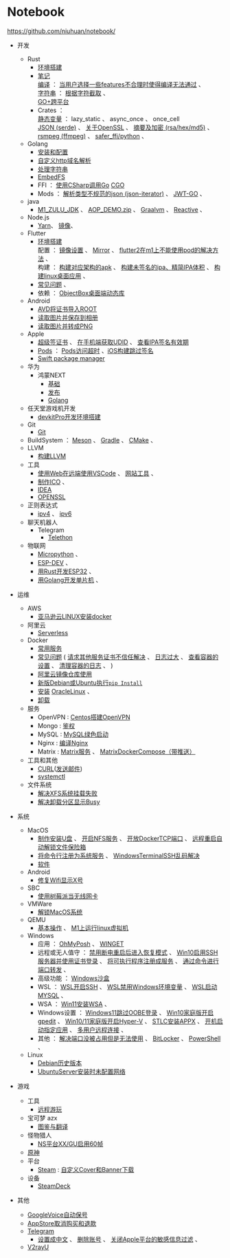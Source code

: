 Notebook
========

https://github.com/niuhuan/notebook/

- 开发
    - Rust
        - [环境搭建](开发/Rust/env/环境搭建.md)
        - [笔记](开发/Rust/笔记.md)
          <br />
          [编译](开发/Rust/笔记.md#编译) ：
          [当用户选择一些features不合理时使得编译无法通过](开发/Rust/笔记.md#当用户选择一些features不合理时使得编译无法通过) 、
          <br />
          [字符串](开发/Rust/笔记.md#字符串) ：
          [根据字符截取](开发/Rust/笔记.md#根据字符截取) 、
          <br />
          [GO+跨平台](开发/Rust/GO+跨平台.md)
          <br />
        - Crates ：
          <br />
          [静态变量](开发/Rust/crates/静态变量.md) ： lazy_static 、 async_once 、 once_cell
          <br />
          [JSON (serde)](开发/Rust/crates/JSON.md) 、
          [关于OpenSSL](开发/Rust/crates/关于OpenSSL.md) 、
          [摘要及加密 (rsa/hex/md5)](开发/Rust/crates/摘要及加密.md) 、
          [rsmpeg (ffmpeg)](开发/Rust/crates/rsmpeg.md) 、
          [safer_ffi/python](开发/Rust/safer_ffi/python.md) 、 
    - Golang
        - [安装和配置](开发/Golang/安装和配置.md)
        - [自定义http域名解析](开发/Golang/自定义http域名解析.md)
        - [处理字符串](开发/Golang/处理字符串.md)
        - [EmbedFS](开发/Golang/EmbedFS.md)
        - FFI ：
          [使用CSharp调用Go](开发/Golang/使用CSharp调用Go.md)
          [CGO](开发/Golang/CGO.md)
        - Mods ：
          [解析类型不规范的json (json-iterator)](开发/Golang/FuzzyJson/解析类型不规范的json.md) 、
          [JWT-GO](开发/Golang/mods/JWT-GO.md) 、
    - java
        - [M1_ZULU_JDK](开发/Java/m1_zulu_jdk.md) 、
          [AOP_DEMO.zip](开发/Java/aop_lock.zip) 、
          [Graalvm](开发/Java/Graalvm.md) 、
          [Reactive](开发/Java/Reactive.md) 、
    - Node.js
        - [Yarn](开发/Node.js/Yarn.md)、
          [镜像](开发/Node.js/镜像.md)、
    - Flutter
        - [环境搭建](开发/Flutter/环境搭建.md)
          <br />
          配置 ：
          [镜像设置](开发/Flutter/环境搭建.md#环境变量) 、
          [Mirror](开发/Flutter/环境搭建.md#Mirror) 、
          [flutter2在m1上不能使用pod的解决方法](开发/Flutter/环境搭建.md#flutter2在m1上不能使用pod的解决方法) 、
          <br />
          构建 ：
          [构建对应架构的apk](开发/Flutter/环境搭建.md#构建对应架构的apk) 、
          [构建未签名的ipa、精简IPA体积](开发/Flutter/环境搭建.md#构建未签名的ipa) 、
          [构建linux桌面应用](开发/Flutter/环境搭建.md#构建linux桌面应用) 、
        - [常见问题](开发/Flutter/常见问题.md) 、
        - 依赖 ：
          [ObjectBox桌面端动态库](开发/Flutter/ObjectBox桌面端动态库.md)
    - Android
        - [AVD将证书导入ROOT](开发/Android/AVD将证书导入ROOT.md)
        - [读取图片并保存到相册](开发/Android/读取图片并保存到相册.md)
        - [读取图片并转成PNG](开发/Android/读取图片并转成PNG.md)
    - Apple
        - [超级签证书](开发/Apple/超级签证书.md) 、 [在手机端获取UDID](开发/Apple/其他.md#在手机端获取UDID) 、 [查看IPA签名有效期](开发/Apple/其他.md#查看IPA签名有效期)
        - [Pods](开发/Apple/Pods.md) ： [Pods访问超时](开发/Apple/Pods.md#访问超时) 、[iOS构建跳过签名](开发/Apple/iOS构建跳过签名.md)
        - [Swift package manager](开发/Apple/swift_package_manager)
    - 华为
      - 鸿蒙NEXT
        - [基础](开发/华为/鸿蒙NEXT/基础.md)
        - [发布](开发/华为/鸿蒙NEXT/发布.md)
        - [Golang](开发/华为/鸿蒙NEXT/Golang.md)
    - 任天堂游戏机开发
        - [devkitPro开发环境搭建](开发/任天堂/devkitPro开发环境搭建.md)
    - Git
        - [Git](开发/Git/Git.md)
    - BuildSystem ：
      [Meson](开发/BuildSystem/Meson.md) 、
      [Gradle](开发/BuildSystem/Gradle.md) 、
      [CMake](开发/BuildSystem/CMake.md) 、
    - LLVM
        - [构建LLVM](开发/LLVM/构建LLVM.md)
    - 工具
        - [使用Web在远端使用VSCode](开发/工具/CodeServer.md) 、
          [网站工具](开发/工具/网站工具.md) 、
        - [制作ICO](开发/工具/制作ICO.md) 、
        - [IDEA](开发/工具/IDEA.md)
        - [OPENSSL](开发/工具/Openssl.md)
    - 正则表达式
        - [ipv4](开发/正则/ipv4.md) 、
          [ipv6](开发/正则/ipv6.md)
    - 聊天机器人
        - Telegram
            - [Telethon](开发/聊天机器人/Telegram/Telethon.md)
    - 物联网
        - [Micropython](开发/物联网/Micropython.md) 、
        - [ESP-DEV](开发/物联网/ESP-DEV.md) 、
        - [用Rust开发ESP32](开发/物联网/用Rust开发ESP32.md) 、
        - [用Golang开发单片机](开发/物联网/用Golang开发单片机.md) 、 
- 运维
    - AWS
        - [亚马逊云LINUX安装docker](运维/亚马逊云/亚马逊云LINUX安装docker.md)
    - 阿里云
        - [Serverless](运维/阿里云/Serverless.md)
    - Docker
        - [常用服务](运维/Docker/常用服务.md)
        - [常见问题](运维/Docker/常见问题.md) (
          [请求其他服务证书不信任解决](运维/Docker/常见问题.md#请求其他服务证书不信任解决) 、
          [日志过大](运维/Docker/常见问题.md#日志过大) 、
          [查看容器的设置](运维/Docker/常见问题.md#查看容器的设置) 、
          [清理容器的日志](运维/Docker/常见问题.md#清理容器的日志) 、
          )
        - [阿里云镜像仓库使用](运维/Docker/阿里云镜像仓库使用.md)
        - [新版Debian或Ubuntu执行`pip Install`](运维/Docker/新版Debian或Ubuntu执行pip_install.md)  
      - [安装](运维/Docker/安装.md)
        [OracleLinux](运维/Docker/安装.md#Oracle-linux) 、
      - [卸载](运维/Docker/卸载.md)
    - 服务
        - OpenVPN : [Centos搭建OpenVPN](运维/服务/OpenVPN/Centos搭建OpenVPN.md)
        - Mongo : [鉴权](运维/服务/Mongo/鉴权.md)
        - MySQL : [MySQL绿色启动](运维/服务/MySQL/MySQL绿色启动.md)
        - Nginx : [编译Nginx](运维/服务/Nginx/编译Nginx.md)
        - Matrix : [Matrix服务](运维/服务/Matrix/Matrix服务.md) 、 [MatrixDockerCompose（带推送）](运维/服务/Matrix/MatrixDockerCompose.md)
    - 工具和其他
        - [CURL](运维/工具和其他/CURL.md)([发送邮件](运维/工具和其他/CURL.md#发送邮件))
        - [systemctl](运维/工具和其他/systemctl.md)
    - 文件系统 
        - [解决XFS系统挂载失败](运维/文件系统/解决XFS系统挂载失败.md)
        - [解决卸载分区显示Busy](运维/文件系统/解决卸载分区显示Busy.md)
     
- 系统
    - MacOS
        - [制作安装U盘](系统/MacOS/制作安装U盘.md) 、
          [开启NFS服务](系统/MacOS/开启NFS服务.md) 、
          [开放DockerTCP端口](系统/MacOS/开放DockerTCP端口.md) 、
          [远程重启自动解锁文件保险箱](系统/MacOS/远程重启自动解锁文件保险箱.md)
        - [将命令行注册为系统服务](系统/MacOS/将命令行注册为系统服务.md) 、
          [WindowsTerminalSSH乱码解决](系统/MacOS/WindowsTerminalSSH乱码解决.md)
        - [软件](系统/MacOS/软件.md)
    - Android
        - [修复Wifi显示X号](系统/Android/修复Wifi显示X号.md)
    - SBC
        - [使用树莓派当无线网卡](系统/SBC/使用树莓派当无线网卡.md)
    - VMWare
        - [解锁MacOS系统](系统/VMWare/解锁macOS系统.md)
    - QEMU
        - [基本操作](系统/Qemu/基本操作.md) 、 [M1上运行linux虚拟机](系统/Qemu/M1上运行linux虚拟机.md)
    - Windows
        - 应用 ：
          [OhMyPosh](系统/Windows/OhMyPosh.md) 、
          [WINGET](系统/Windows/WINGET.md)
        - 远程或无人值守 ：
          [禁用断电重启后进入恢复模式](系统/Windows/禁用断电重启后进入恢复模式.md) 、
          [Win10启用SSH服务器并使用证书登录](系统/Windows/Win10启用SSH服务器并使用证书登录.md) 、
          [将可执行程序注册成服务](系统/Windows/将可执行程序注册成服务.md) 、
          [通过命令进行端口转发](系统/Windows/通过命令进行端口转发.md) 、
        - 高级功能 ：
          [Windows沙盒](系统/Windows/Windows沙盒.md)
        - WSL ：
          [WSL开启SSH](系统/Windows/WSL开启SSH.md) 、
          [WSL禁用Windows环境变量](系统/Windows/WSL禁用Windows环境变量.md) 、
          [WSL启动MYSQL](系统/Windows/WSL启动MYSQL.md) 、
        - WSA ：
          [Win11安装WSA](系统/Windows/Win11安装WSA.md) 、
        - Windows设置 ：
          [Windows11跳过OOBE登录](系统/Windows/Windows11跳过OOBE登录.md) 、
          [Win10家庭版开启gpedit](系统/Windows/Win10家庭版开启gpedit.md) 、
          [Win10/11家庭版开启Hyper-V](系统/Windows/Win10_11家庭版开启hyper_v.md) 、
          [STLC安装APPX](系统/Windows/STLC安装APPX.md) 、
          [开机启动指定应用](系统/Windows/开机启动指定应用.md) 、
          [多用户远程连接](系统/Windows/多用户远程连接.md) 、
        - 其他 ：
          [解决端口没被占用但是无法使用](系统/Windows/解决端口没被占用但是无法使用.md) 、
          [BitLocker](系统/Windows/BitLocker.md) 、
          [PowerShell](系统/Windows/PowerShell.md) 、
    - Linux
        - [Debian历史版本](系统/Debian/历史版本.md)
        - [UbuntuServer安装时未配置网络](系统/Ubuntu/UbuntuServer安装时未配置网络.md)
- 游戏
    - 工具
        - [远程游玩](游戏/工具/远程游玩.md)
    - 宝可梦                    azx
        - [图鉴与翻译](游戏/宝可梦/图鉴与翻译.md)
    - 怪物猎人
        - [NS平台XX/GU启用60帧](游戏/怪物猎人/NS平台XX-GU启用60帧.md)
    - [原神](游戏/原神.md)
    - 平台
        - [Steam](游戏/平台/Steam.md) :  [自定义Cover和Banner下载](游戏/平台/Steam.md#自定义cover和banner下载)
    - 设备
        - [SteamDeck](游戏/设备/SteamDeck.md)
- 其他
    - [GoogleVoice自动保号](其他/GoogleVoice自动保号.md)
    - [AppStore取消购买和退款](其他/AppStore取消购买和退款.md)
    - [Telegram](其他/Telegram.md)<br />
        - [设置成中文](其他/Telegram.md#设置成中文) 、
          [删除账号](其他/Telegram.md#删除账号) 、
          [关闭Apple平台的敏感信息过滤](其他/Telegram.md#关闭apple平台的敏感信息过滤) 、
    - [V2rayU](其他/V2rayU.md)

